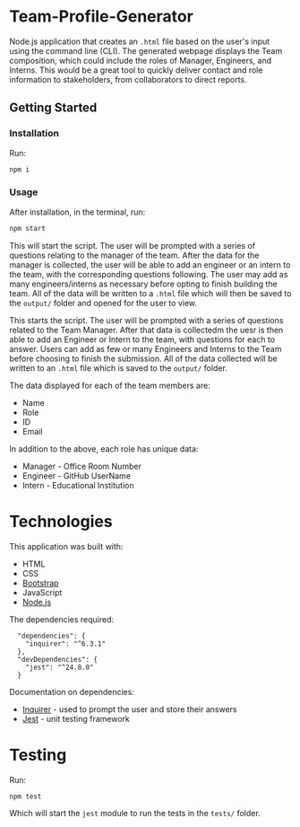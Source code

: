 # Team-Profile-Generator

Node.js application that creates an `.html` file based on the user's input using the command line (CLI). The generated webpage displays the Team composition, which could include the roles of Manager, Engineers, and Interns. This would be a great tool to quickly deliver contact and role information to stakeholders, from collaborators to direct reports.

## Getting Started
### Installation
Run:

```bash
npm i
```

### Usage
After installation, in the terminal, run:

```bash
npm start
```

This will start the script. The user will be prompted with a series of questions relating to the manager of the team. After the data for the manager is collected, the user will be able to add an engineer or an intern to the team, with the corresponding questions following. The user may add as many engineers/interns as necessary before opting to finish building the team. All of the data will be written to a `.html` file which will then be saved to the `output/` folder and opened for the user to view. 

This starts the script. The user will be prompted with a series of questions related to the Team Manager. After that data is collectedm the uesr is then able to add an Engineer or Intern to the team, with questions for each to answer. Users can add as few or many Engineers and Interns to the Team before choosing to finish the submission. All of the data collected will be written to an `.html` file which is saved to the `output/` folder.

The data displayed for each of the team members are:
* Name
* Role
* ID
* Email

In addition to the above, each role has unique data:
* Manager - Office Room Number
* Engineer - GitHub UserName
* Intern - Educational Institution

# Technologies

This application was built with:

* HTML
* CSS
* [Bootstrap](https://getbootstrap.com/)
* JavaScript
* [Node.js](https://nodejs.org/en/)

The dependencies required:

```
  "dependencies": {
    "inquirer": "^6.3.1"
  },
  "devDependencies": {
    "jest": "^24.8.0"
  }
```

Documentation on dependencies:

* [Inquirer](https://www.npmjs.com/package/inquirer#documentation) - used to prompt the user and store their answers
* [Jest](https://jestjs.io/docs/en/getting-started) - unit testing framework

# Testing
Run:
```bash
npm test
```

Which will start the `jest` module to run the tests in the `tests/` folder.